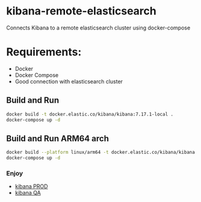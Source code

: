 # kibana-remote-elasticsearch
Connects Kibana to a remote elasticsearch cluster using docker-compose

# Requirements:
- Docker
- Docker Compose
- Good connection with elasticsearch cluster

## Build and Run
```bash
docker build -t docker.elastic.co/kibana/kibana:7.17.1-local .
docker-compose up -d
```

## Build and Run ARM64 arch
```bash
docker build --platform linux/arm64 -t docker.elastic.co/kibana/kibana:7.17.1-local .
docker-compose up -d
```

### Enjoy

- [kibana PROD](http://localhost:5601)
- [kibana QA](http://localhost:5602)

